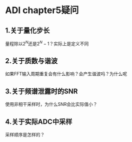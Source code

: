 # ADI chapter5疑问

## 1.关于量化步长

量程除以$2^N$还是$2^N -1$？实际上是定义不同

## 2.关于质数与谐波

如果FFT输入周期重复会有什么影响？会产生谐波吗？为什么呢

## 3.关于频谱泄露时的SNR

使用非相干采样时，为什么SNR会比实际值小？

## 4.关于实际ADC中采样

采样顺序是怎样的？
